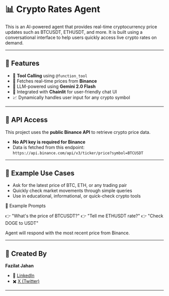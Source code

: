 # 📊 Crypto Rates Agent

This is an AI-powered agent that provides real-time cryptocurrency price updates such as BTCUSDT, ETHUSDT, and more. It is built using a conversational interface to help users quickly access live crypto rates on demand.

---

## 🚀 Features

- 🔧 **Tool Calling** using `@function_tool`
- 🔗 Fetches real-time prices from **Binance**
- 🤖 LLM-powered using **Gemini 2.0 Flash**
- 💬 Integrated with **Chainlit** for user-friendly chat UI
- 📈 Dynamically handles user input for any crypto symbol

---

## 🔐 API Access

This project uses the **public Binance API** to retrieve crypto price data.

- **No API key is required for Binance**
- Data is fetched from this endpoint:  
  `https://api.binance.com/api/v3/ticker/price?symbol=BTCUSDT`

---

## 💬 Example Use Cases

- Ask for the latest price of BTC, ETH, or any trading pair
- Quickly check market movements through simple queries
- Use in educational, informational, or quick-check crypto tools

💬 Example Prompts

👉 "What's the price of BTCUSDT?"
👉 "Tell me ETHUSDT rate?"
👉 "Check DOGE to USDT"

Agent will respond with the most recent price from Binance.

---

## 👤 Created By

**Fazilat Jahan**

- 🔗 [LinkedIn](https://www.linkedin.com/in/fazilat-jahan-web-developer)
- ✖️ [X (Twitter)](https://x.com/ItxFaziSays)

---

